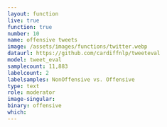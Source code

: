 ```yaml
---
layout: function
live: true
function: true
number: 10
name: offensive tweets
image: /assets/images/functions/twitter.webp
dataurl: https://github.com/cardiffnlp/tweeteval
model: tweet_eval
samplecount: 11,883
labelcount: 2
labelsamples: NonOffensive vs. Offensive
type: text
role: moderator
image-singular: 
binary: offensive
which: 
---
```

